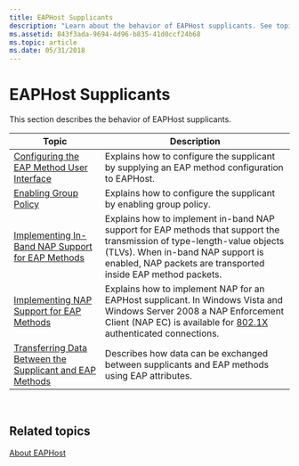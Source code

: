 ```yaml
---
title: EAPHost Supplicants
description: "Learn about the behavior of EAPHost supplicants. See topics like 'How to configure the supplicant by supplying an EAP method configuration to EAPHost'."
ms.assetid: 843f3ada-9694-4d96-b835-41d0ccf24b68
ms.topic: article
ms.date: 05/31/2018
---
```


# EAPHost Supplicants

This section describes the behavior of EAPHost supplicants.



| Topic                                                                                                                    | Description                                                                                                                                                                                                                              |
|--------------------------------------------------------------------------------------------------------------------------|------------------------------------------------------------------------------------------------------------------------------------------------------------------------------------------------------------------------------------------|
| [Configuring the EAP Method User Interface](configuring-the-eap-method-user-interface.md)                               | Explains how to configure the supplicant by supplying an EAP method configuration to EAPHost.                                                                                                                                            |
| [Enabling Group Policy](enabling-group-policy.md)                                                                       | Explains how to configure the supplicant by enabling group policy.                                                                                                                                                                       |
| [Implementing In-Band NAP Support for EAP Methods](enabling-in-band-nap-support.md)                                     | Explains how to implement in-band NAP support for EAP methods that support the transmission of type-length-value objects (TLVs). When in-band NAP support is enabled, NAP packets are transported inside EAP method packets.             |
| [Implementing NAP Support for EAP Methods](implementing-nap-for-eap-methods.md)                                         | Explains how to implement NAP for an EAPHost supplicant. In Windows Vista and Windows Server 2008 a NAP Enforcement Client (NAP EC) is available for [802.1X](Http://go.microsoft.com/fwlink/p/?linkid=83938) authenticated connections. |
| [Transferring Data Between the Supplicant and EAP Methods](transferring-data-between-the-supplicant-and-eap-methods.md) | Describes how data can be exchanged between supplicants and EAP methods using EAP attributes.                                                                                                                                            |



 

## Related topics

<dl> <dt>

[About EAPHost](about-eap-host.md)
</dt> </dl>

 

 




